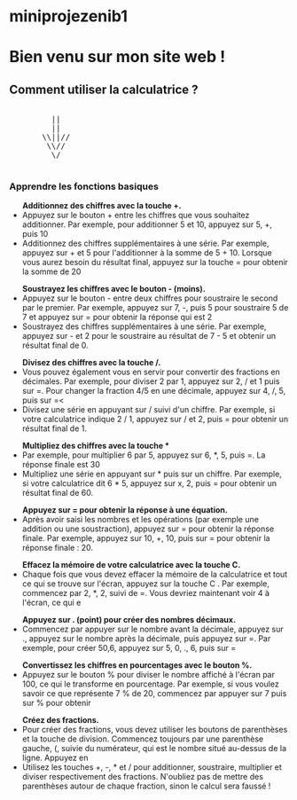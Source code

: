 # miniprojezenib1
<!DOCTYPE html>
<html lang="en">
<head>
    <meta charset="UTF-8">
    <meta http-equiv="X-UA-Compatible" content="IE=edge">
    <meta name="viewport" content="width=device-width, initial-scale=1.0">
    <title>calculatrice</title>
    <link rel="stylesheet" href="style1.css">
</head>
<body>
    <h1>Bien venu sur mon site web !</h1>
    <h2>Comment utiliser la calculatrice ?</h2>
    <div id="s">
    <pre>     
         ||
         ||
       \\||//
        \\//
         \/
        </pre>
    </div>
<h3>Apprendre les fonctions basiques</h3>
<div id="d">
        <ul> <b> Additionnez des chiffres avec la touche +.</b>
            <li>Appuyez sur le bouton + entre les chiffres que vous souhaitez additionner. Par exemple, pour additionner 5 et 10, appuyez sur 5, +, puis 10 </li>
        <li>Additionnez des chiffres supplémentaires à une série. Par exemple, appuyez sur + et 5 pour l'additionner à la somme de 5 + 10. Lorsque vous aurez besoin du résultat final, appuyez sur la touche = pour obtenir la somme de 20
        </ul>
    
  <ul><b>Soustrayez les chiffres avec le bouton - (moins).</b>
<li>Appuyez sur le bouton - entre deux chiffres pour soustraire le second par le premier. Par exemple, appuyez sur 7, -, puis 5 pour soustraire 5 de 7 et appuyez sur = pour obtenir la réponse qui est 2 </li>
  <li>Soustrayez des chiffres supplémentaires à une série. Par exemple, appuyez sur - et 2 pour le soustraire au résultat de 7 - 5 et obtenir un résultat final de 0.</li>
</ul>
<ul><b>Divisez des chiffres avec la touche  /.</b>
    <li>Vous pouvez également vous en servir pour convertir des fractions en décimales. Par exemple, pour diviser 2 par 1, appuyez sur 2, / et 1 puis sur =. Pour changer la fraction 4/5 en une décimale, appuyez sur 4, /, 5, puis sur =<
    <li>Divisez une série en appuyant sur  / suivi d'un chiffre. Par exemple, si votre calculatrice indique 2 / 1, appuyez sur / et 2, puis = pour obtenir un résultat final de 1.</li>
</ul>
<ul><b>Multipliez des chiffres avec la touche  *</b>
    <li>Par exemple, pour multiplier 6 par 5, appuyez sur 6, *, 5, puis =. La réponse finale est 30 </li>
<li>Multipliez une série en appuyant sur  * puis sur un chiffre. Par exemple, si votre calculatrice dit 6 * 5, appuyez sur x, 2, puis = pour obtenir un résultat final de 60.</li>
</ul>
<ul><b>Appuyez sur = pour obtenir la réponse à une équation.</b>
<li>Après avoir saisi les nombres et les opérations (par exemple une addition ou une soustraction), appuyez sur = pour obtenir la réponse finale. Par exemple, appuyez sur 10, +, 10, puis sur = pour obtenir la réponse finale : 20.</li>
</ul>
<ul><b>Effacez la mémoire de votre calculatrice avec la touche C.</b>
    <li>Chaque fois que vous devez effacer la mémoire de la calculatrice et tout ce qui se trouve sur l'écran, appuyez sur la touche C . Par exemple, commencez par 2, *, 2, suivi de =. Vous devriez maintenant voir 4 à l'écran, ce qui e
</ul>
<ul><b>Appuyez sur . (point) pour créer des nombres décimaux.</b>
    <li>Commencez par appuyer sur le nombre avant la décimale, appuyez sur ., appuyez sur le nombre après la décimale, puis appuyez sur =. Par exemple, pour créer 50,6, appuyez sur 5, 0, ., 6, puis sur =</li>
</ul>
<ul> <b>Convertissez les chiffres en pourcentages avec le bouton %.</b>
    <li>Appuyez sur le bouton % pour diviser le nombre affiché à l'écran par 100, ce qui le transforme en pourcentage. Par exemple, si vous voulez savoir ce que représente 7 % de 20, commencez par appuyer sur 7 puis sur % pour obtenir 
</ul>
<ul> <b> Créez des fractions.</b>
    <li>Pour créer des fractions, vous devez utiliser les boutons de parenthèses et la touche de division. Commencez toujours par une parenthèse gauche, (, suivie du numérateur, qui est le nombre situé au-dessus de la ligne. Appuyez en
<li>Utilisez les touches +, -, * et / pour additionner, soustraire, multiplier et diviser respectivement des fractions. N'oubliez pas de mettre des parenthèses autour de chaque fraction, sinon le calcul sera faussé !</li>
</ul>

</div>



</body>
</html>
